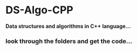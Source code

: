 # DS-Algo-CPP
**Data structures and algorithms in C++ language...**
### look through the folders and get the code...

